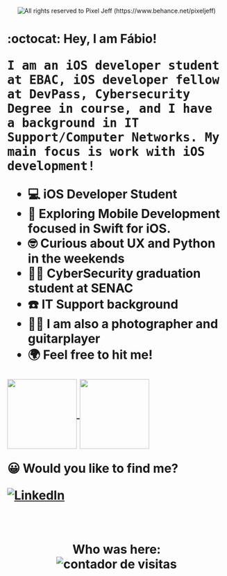 <p align="center">
  <img alt="All rights reserved to Pixel Jeff (https://www.behance.net/pixeljeff)" src="https://mir-s3-cdn-cf.behance.net/project_modules/1400_opt_1/9afe0493484903.5e66500f8dea4.gif" />
</p>
<h1>

:octocat: Hey, I am Fábio!

<p> <samp> I am an iOS developer student at EBAC, iOS developer fellow at DevPass, Cybersecurity Degree in course, and I have a background in IT Support/Computer Networks. My main focus is work with iOS development! </p> 

- 💻 iOS Developer Student
- 📱 Exploring Mobile Development focused in Swift for iOS.
-  :nerd_face: Curious about UX and Python in the weekends
- :man_student: CyberSecurity graduation student at SENAC
- :telephone:  IT Support background 
- 🙋🏻 I am also a photographer and guitarplayer
- :earth_africa: Feel free to hit me!

<a href="https://github.com/tolkien1987">
  <img height="160em" align="center"  src="https://github-readme-stats.vercel.app/api?username=tolkien1987&count_private=true&show_icons=true&theme=omni&hide_border=true&include_all_commits=true&layout=compact&)" />
</a>

<a href="https://github.com/tolkien1987">
  <img height="160em" align="center" src="https://github-readme-stats.vercel.app/api/top-langs/?username=tolkien1987&langs_count=8&layout=compact&theme=omni&hide_border=true&include_all_commits=true&count_private=true&)" />
</a>

<br>
  

:grinning: Would you like to find me?

<a href="https://www.linkedin.com/in/f%C3%A1bio-martinez-44353990" target="_blank"><img src="https://img.shields.io/badge/LinkedIn-%230077B5.svg?&style=flat-square&logo=linkedin&logoColor=white" alt="LinkedIn"></a> 

<!---Profile Counter--->
<div>
  <br/>
  <p align="center">
    Who was here: <br> <img src="https://profile-counter.glitch.me/tolkien1987/count.svg" alt="contador de visitas">
  </p>
</div>




